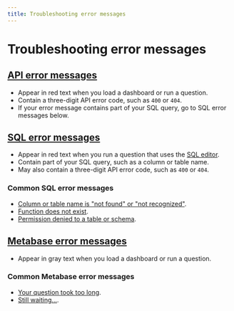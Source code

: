 ```yaml
---
title: Troubleshooting error messages
---
```


# Troubleshooting error messages

## [API error messages][discourse-search-api-error]

- Appear in red text when you load a dashboard or run a question.
- Contain a three-digit API error code, such as `400` or `404`.
- If your error message contains part of your SQL query, go to SQL error messages below.

## [SQL error messages][debugging-sql-syntax]

- Appear in red text when you run a question that uses the [SQL editor][sql-editor].
- Contain part of your SQL query, such as a column or table name.
- May also contain a three-digit API error code, such as `400` or `404`.

### Common SQL error messages

- [Column or table name is "not found" or "not recognized"][sql-error-not-found].
- [Function does not exist][sql-error-function-does-not-exist].
- [Permission denied to a table or schema][permission-denied].

## [Metabase error messages][discourse-search-metabase-error]

- Appear in gray text when you load a dashboard or run a question.

### Common Metabase error messages

- [Your question took too long](./timeout.md).
- [Still waiting...](./my-dashboard-is-slow.md).

[api-error-message]: #api-error-messages
[debugging-sql-syntax]: https://www.metabase.com/learn/debugging-sql/sql-syntax.html
[discourse-search-api-error]: https://discourse.metabase.com/search?q=api%20error%20message
[discourse-search-metabase-error]: https://discourse.metabase.com/search?q=metabase%20error%20message
[metabase-error-message]: #metabase-error-messages
[sql-editor]: https://www.metabase.com/glossary/native_query_editor.html
[sql-error-function-does-not-exist]: https://www.metabase.com/learn/debugging-sql/sql-syntax.html#sql-function-does-not-exist
[sql-error-message]: #sql-error-messages
[sql-error-not-found]: https://www.metabase.com/learn/debugging-sql/sql-syntax.html#column-or-table-name-is-not-found-or-not-recognized
[permission-denied]: ./data-permissions.md#getting-a-permission-denied-error-message
